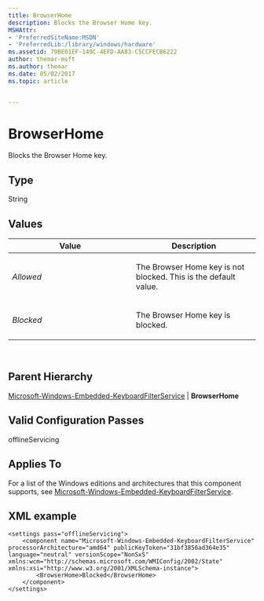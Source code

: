 ```yaml
---
title: BrowserHome
description: Blocks the Browser Home key.
MSHAttr:
- 'PreferredSiteName:MSDN'
- 'PreferredLib:/library/windows/hardware'
ms.assetid: 79BE01EF-149C-4EFD-AA83-C5CCFECB6222
author: themar-msft
ms.author: themar
ms.date: 05/02/2017
ms.topic: article


---
```


# BrowserHome


Blocks the Browser Home key.

## Type


String

## Values


<table>
<colgroup>
<col width="50%" />
<col width="50%" />
</colgroup>
<thead>
<tr class="header">
<th>Value</th>
<th>Description</th>
</tr>
</thead>
<tbody>
<tr class="odd">
<td><p><em>Allowed</em></p></td>
<td><p>The Browser Home key is not blocked. This is the default value.</p></td>
</tr>
<tr class="even">
<td><p><em>Blocked</em></p></td>
<td><p>The Browser Home key is blocked.</p></td>
</tr>
</tbody>
</table>

 

## Parent Hierarchy


[Microsoft-Windows-Embedded-KeyboardFilterService](microsoft-windows-embedded-keyboardfilterservice.md) | **BrowserHome**

## Valid Configuration Passes


offlineServicing

## Applies To


For a list of the Windows editions and architectures that this component supports, see [Microsoft-Windows-Embedded-KeyboardFilterService](microsoft-windows-embedded-keyboardfilterservice.md).

## XML example


```
<settings pass="offlineServicing">
    <component name="Microsoft-Windows-Embedded-KeyboardFilterService" processorArchitecture="amd64" publicKeyToken="31bf3856ad364e35" language="neutral" versionScope="NonSxS" xmlns:wcm="http://schemas.microsoft.com/WMIConfig/2002/State" xmlns:xsi="http://www.w3.org/2001/XMLSchema-instance">
        <BrowserHome>Blocked</BrowserHome>
    </component>
</settings>
```

 

 






